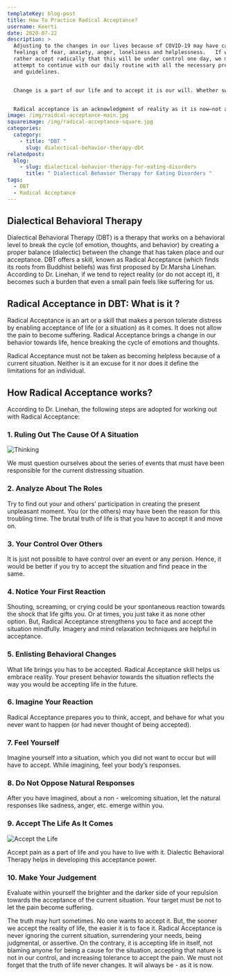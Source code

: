 ```yaml
---
templateKey: blog-post
title: How To Practice Radical Acceptance?
username: Keerti
date: 2020-07-22
description: >
  Adjusting to the changes in our lives because of COVID-19 may have caused
  feelings of fear, anxiety, anger, loneliness and helplessness.   If we could
  rather accept radically that this will be under control one day, we must
  attempt to continue with our daily routine with all the necessary precautions
  and guidelines.


  Change is a part of our life and to accept it is our will. Whether sweet or bitter, we have to and we must accept it. We readily embrace the sweetness (like; the birth of a baby, scoring well in a test, getting an unexpected increase in salary, etc.) of life. But, when it comes to bitterness (e.g. death of a loved one, losing a job, divorce, etc.), we simply deny it.  


  Radical acceptance is an acknowledgment of reality as it is now—not as we wish it were, not as we think it should be, but as it is in the present moment with all of its flaws.  There are instances when a person starts blaming themselves for a particular consequence and starts a pattern of self-sabotaging. This is because of the cycle of affected emotions, thoughts and finally behavior. The individual, in any condition, is not ready to accept what has happened to them. It’s important to remember the current situation before us is a complex outcome of various small events, linked to each other. We should not blame anyone for it. Rather, we should accept it completely.
image: /img/raidcal-acceptance-main.jpg
squareimage: /img/radical-acceptance-square.jpg
categories:
  category:
    - title: "DBT "
      slug: dialectical-behavior-therapy-dbt
relatedpost:
  blog:
    - slug: dialectical-behavior-therapy-for-eating-disorders
      title: " Dialectical Behavior Therapy for Eating Disorders "
tags:
  - DBT
  - Radical Acceptance
---
```

## Dialectical Behavioral Therapy

Dialectical Behavioral Therapy (DBT) is a therapy that works on a behavioral level to break the cycle (of emotion, thoughts, and behavior) by creating a proper balance (dialectic) between the change that has taken place and our acceptance. DBT offers a skill, known as Radical Acceptance (which finds its roots from Buddhist beliefs) was first proposed by Dr.Marsha Linehan. According to Dr. Linehan, if we tend to reject reality (or do not accept it), it becomes such a burden that even a small pain feels like suffering for us.

## Radical Acceptance in DBT: What is it ?

Radical Acceptance is an art or a skill that makes a person tolerate distress by enabling acceptance of life (or a situation) as it comes. It does not allow the pain to become suffering. Radical Acceptance brings a change in our behavior towards life, hence breaking the cycle of emotions and thoughts.

Radical Acceptance must not be taken as becoming helpless because of a current situation. Neither is it an excuse for it nor does it define the limitations for an individual.

## How Radical Acceptance works?

According to Dr. Linehan, the following steps are adopted for working out with Radical Acceptance:

### 1. Ruling Out The Cause Of A Situation

![Thinking](/img/think.jpg "Radical Acceptance")

We must question ourselves about the series of events that must have been responsible for the current distressing situation.

### 2. Analyze About The Roles

Try to find out your and others' participation in creating the present unpleasant moment. You (or the others) may have been the reason for this troubling time. The brutal truth of life is that you have to accept it and move on.

### 3. Your Control Over Others

It is just not possible to have control over an event or any person. Hence, it would be better if you try to accept the situation and find peace in the same.

### 4. Notice Your First Reaction 

Shouting, screaming, or crying could be your spontaneous reaction towards the shock that life gifts you. Or at times, you just take it as none other option. But, Radical Acceptance strengthens you to face and accept the situation mindfully. Imagery and mind relaxation techniques are helpful in acceptance.

### 5. Enlisting Behavioral Changes 

What life brings you has to be accepted. Radical Acceptance skill helps us embrace reality. Your present behavior towards the situation reflects the way you would be accepting life in the future.

### 6. Imagine Your Reaction 

Radical Acceptance prepares you to think, accept, and behave for what you never want to happen (or had never thought of being accepted).

### 7. Feel Yourself

Imagine yourself into a situation, which you did not want to occur but will have to accept. While imagining, feel your body’s responses.

### 8. Do Not Oppose Natural Responses

After you have imagined, about a non - welcoming situation, let the natural responses like sadness, anger, etc. emerge within you.

### 9. Accept The Life As It Comes

![Accept the Life](/img/accept-the-life.jpg "Radical Acceptance")

Accept pain as a part of life and you have to live with it. Dialectic Behavioral Therapy helps in developing this acceptance power.

### 10. Make Your Judgement

Evaluate within yourself the brighter and the darker side of your repulsion towards the acceptance of the current situation. Your target must be not to let the pain become suffering.

The truth may hurt sometimes. No one wants to accept it. But, the sooner we accept the reality of life, the easier it is to face it. Radical Acceptance is never ignoring the current situation, surrendering your needs, being judgmental, or assertive. On the contrary, it is accepting life in itself, not blaming anyone for being a cause for the situation, accepting that nature is not in our control, and increasing tolerance to accept the pain. We must not forget that the truth of life never changes. It will always be - as it is now.